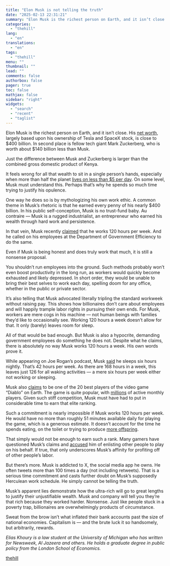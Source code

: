 ```yaml
---
title: "Elon Musk is not telling the truth"
date: "2025-02-13 22:31:21"
summary: "Elon Musk is the richest person on Earth, and it isn’t close. His net worth, largely based upon his ownership of Tesla and SpaceX stock, is close to $400 billion. In second place is fellow tech giant Mark Zuckerberg, who is worth about $140 billion less than Musk. Just the..."
categories:
  - "thehill"
lang:
  - "en"
translations:
  - "en"
tags:
  - "thehill"
menu: ""
thumbnail: ""
lead: ""
comments: false
authorbox: false
pager: true
toc: false
mathjax: false
sidebar: "right"
widgets:
  - "search"
  - "recent"
  - "taglist"
---
```


Elon Musk is the richest person on Earth, and it isn’t close. His [net worth](https://www.forbes.com/real-time-billionaires/#3285ca73d788), largely based upon his ownership of Tesla and SpaceX stock, is close to $400 billion. In second place is fellow tech giant Mark Zuckerberg, who is worth about $140 billion less than Musk.

Just the difference between Musk and Zuckerberg is larger than the combined gross domestic product of Kenya.

It feels wrong for all that wealth to sit in a single person’s hands, especially when more than half the planet [lives on less than $5 per day](https://www.jasonhickel.org/the-divide). On some level, Musk must understand this. Perhaps that’s why he spends so much time trying to justify his opulence.

One way he does so is by mythologizing his own work ethic. A common theme in Musk’s rhetoric is that he earned every penny of his nearly $400 billion. In his public self-conception, Musk is no trust-fund baby. Au contraire — Musk is a rugged industrialist, an entrepreneur who earned his wealth through hard work and persistence.

In that vein, Musk recently [claimed](https://www.msnbc.com/opinion/msnbc-opinion/elon-musk-doge-office-120-hours-productivity-trap-rcna191270) that he works 120 hours per week. And he called on his employees at the Department of Government Efficiency to do the same.

Even if Musk is being honest and does truly work that much, it is still a nonsense proposal.

You shouldn’t run employees into the ground. Such methods probably won’t even boost productivity in the long run, as workers would quickly become exhausted and likely depressed. In short order, they would be unable to bring their best selves to work each day, spelling doom for any office, whether in the public or private sector.

It’s also telling that Musk advocated literally tripling the standard workweek without raising pay. This shows how billionaires don’t care about employees and will happily trample labor rights in pursuing their own ends. For Musk, workers are mere cogs in his machine — not human beings with families they’d like to occasionally see. Working 120 hours a week doesn’t allow for that. It only (barely) leaves room for sleep.

All of that would be bad enough. But Musk is also a hypocrite, demanding government employees do something he does not. Despite what he claims, there is absolutely no way Musk works 120 hours a week. His own words prove it.

While appearing on Joe Rogan’s podcast, Musk [said](https://youtube.com/shorts/zxGBtXk3lBI?si=p9QyTke2rNS_E_cB) he sleeps six hours nightly. That’s 42 hours per week. As there are 168 hours in a week, this leaves just 126 for all waking activities — a mere six hours per week either not working or sleeping.

Musk also [claims](https://www.forbes.com/sites/paultassi/2024/11/06/elon-musk-says-hes-a-global-top-20-diablo-4-player-and-its-actually-true/) to be one of the 20 best players of the video game “Diablo” on Earth. The game is quite popular, with [millions](https://www.dexerto.com/diablo/how-many-people-play-diablo-4-player-count-tracker-2265993/) of active monthly players. Given such stiff competition, Musk must have had to put in considerable time to earn that elite ranking.

Such a commitment is nearly impossible if Musk works 120 hours per week. He would have no more than roughly 51 minutes available daily for playing the game, which is a generous estimate. It doesn’t account for the time he spends eating, on the toilet or trying to produce [more offspring](https://www.today.com/parents/parents/elon-musk-kids-rcna19692).

That simply would not be enough to earn such a rank. Many gamers have questioned Musk’s claims and [accused](https://www.rollingstone.com/culture/rs-gaming/elon-musk-cheating-gaming-diablo-iv-1235234041/) him of enlisting other people to play on his behalf. If true, that only underscores Musk’s affinity for profiting off of other people’s labor.

But there’s more. Musk is addicted to X, the social media app he owns. He often tweets more than 100 times a day (not including retweets). That is a serious time commitment and casts further doubt on Musk’s supposedly Herculean work schedule. He simply cannot be telling the truth.

Musk’s apparent lies demonstrate how the ultra-rich will go to great lengths to justify their unjustifiable wealth. Musk and company will tell you they’re that rich because they worked harder. Nonsense. Just like people stuck in a poverty trap, billionaires are overwhelmingly products of circumstance.

Sweat from the brow isn’t what inflated their bank accounts past the size of national economies. Capitalism is — and the brute luck it so handsomely, but arbitrarily, rewards.

*Elias Khoury is a law student at the University of Michigan who has written for Newsweek, Al Jazeera and others. He holds a graduate degree in public policy from the London School of Economics.*

[thehill](https://thehill.com/opinion/finance/5141086-elon-musk-is-not-telling-the-truth/)
